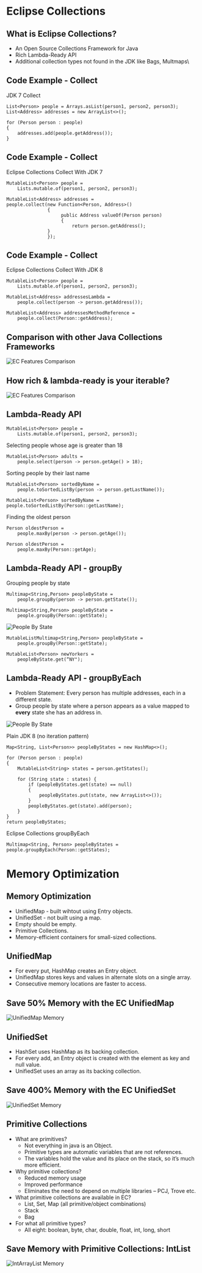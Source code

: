 Eclipse Collections
===================


What is Eclipse Collections?
----------------------------
* An Open Source Collections Framework for Java
* Rich Lambda-Ready API
* Additional collection types not found in the JDK like Bags, Multmaps\




Code Example - Collect
------------------------------------
JDK 7 Collect
```
List<Person> people = Arrays.asList(person1, person2, person3);
List<Address> addresses = new ArrayList<>();

for (Person person : people) 
{
    addresses.add(people.getAddress());    
}
```


Code Example - Collect
------------------------------------
Eclipse Collections Collect With JDK 7
```
MutableList<Person> people = 
    Lists.mutable.of(person1, person2, person3);

MutableList<Address> addresses = 
people.collect(new Function<Person, Address>() 
               {
                    public Address valueOf(Person person) 
                    {
                        return person.getAddress();
               }
               });
```


Code Example - Collect
------------------------------------
Eclipse Collections Collect With JDK 8 
```
MutableList<Person> people = 
    Lists.mutable.of(person1, person2, person3);

MutableList<Address> addressesLambda = 
    people.collect(person -> person.getAddress());

MutableList<Address> addressesMethodReference = 
    people.collect(Person::getAddress);

```


Comparison with other Java Collections Frameworks
--------------------------------------------------
![EC Features Comparison](https://github.com/bhav0904/Presentations/blob/gh-pages/eclipse-collections-overview/GSC_Features.png)


How rich & lambda-ready is your iterable?
-----------------------------------------
![EC Features Comparison](https://github.com/bhav0904/Presentations/blob/gh-pages/eclipse-collections-overview/GSC_RichIterable.png)



Lambda-Ready API
-----------------

```
MutableList<Person> people = 
    Lists.mutable.of(person1, person2, person3);
```

Selecting people whose age is greater than 18
```
MutableList<Person> adults = 
    people.select(person -> person.getAge() > 18);
```

Sorting people by their last name 
```
MutableList<Person> sortedByName = 
    people.toSortedListBy(person -> person.getLastName());
```
```
MutableList<Person> sortedByName = people.toSortedListBy(Person::getLastName);
```

Finding the oldest person
```
Person oldestPerson = 
    people.maxBy(person -> person.getAge());
```
```
Person oldestPerson = 
    people.maxBy(Person::getAge);
```


Lambda-Ready API - groupBy
---------------------------
Grouping people by state
```
Multimap<String,Person> peopleByState = 
    people.groupBy(person -> person.getState());
```
```
Multimap<String,Person> peopleByState = 
    people.groupBy(Person::getState);
```
![People By State](https://github.com/bhav0904/Presentations/blob/gh-pages/eclipse-collections-overview/GSC_PeopleByState.png)

```
MutableListMultimap<String,Person> peopleByState = 
    people.groupBy(Person::getState);
```
```
MutableList<Person> newYorkers = 
    peopleByState.get(“NY");
```




Lambda-Ready API - groupByEach
-------------------------------
* Problem Statement: Every person has multiple addresses, each in a different state.
* Group people by state where a person appears as a value mapped to **every** state she has an address in.

![People By State](https://github.com/bhav0904/Presentations/blob/gh-pages/eclipse-collections-overview/GSC_PeopleByStates.png)

Plain JDK 8 (no iteration pattern)
```
Map<String, List<Person>> peopleByStates = new HashMap<>();

for (Person person : people) 
{
    MutableList<String> states = person.getStates();

    for (String state : states) {
        if (peopleByStates.get(state) == null)
        {
            peopleByStates.put(state, new ArrayList<>());
        }
        peopleByStates.get(state).add(person);
    }
}
return peopleByStates;
```


Eclipse Collections groupByEach

```
Multimap<String, Person> peopleByStates = people.groupByEach(Person::getStates);
```




Memory Optimization
====================


Memory Optimization
-----------------------
* UnifiedMap - built wihtout using Entry objects.
* UnifiedSet - not built using a map.
* Empty should be empty.
* Primitive Collections.
* Memory-efficient containers for small-sized collections.


UnifiedMap
----------
* For every put, HashMap creates an Entry object.
* UnifiedMap stores keys and values in alternate slots on a single array.
* Consecutive memory locations are faster to access.


Save 50% Memory with the EC UnifiedMap
---------------------------------------
![UnifiedMap Memory](https://github.com/bhav0904/Presentations/blob/gh-pages/eclipse-collections-overview/UnifiedMap.png)


UnifiedSet
----------
* HashSet uses HashMap as its backing collection.
* For every add, an Entry object is created with the element as key and null value.
* UnifiedSet uses an array as its backing collection.


Save 400% Memory with the EC UnifiedSet
---------------------------------------
![UnifiedSet Memory](https://github.com/bhav0904/Presentations/blob/gh-pages/eclipse-collections-overview/UnifiedSet.png)


Primitive Collections
----------------------

* What are primitives?
    * Not everything in java is an Object.
    * Primitive types are automatic variables that are not references.
    * The variables hold the value and its place on the stack, so it’s much more efficient.
* Why primitive collections?
    * Reduced memory usage
    * Improved performance
    * Eliminates the need to depend on multiple libraries – PCJ, Trove etc.
* What primitive collections are available in EC?
    * List, Set, Map (all primitive/object combinations)
    * Stack
    * Bag
* For what all primitive types? 
    * All eight: boolean, byte, char, double, float, int, long, short


Save Memory with Primitive Collections: IntList
------------------------------------------------
![IntArrayList Memory](https://github.com/bhav0904/Presentations/blob/gh-pages/eclipse-collections-overview/IntArrayList.png)

